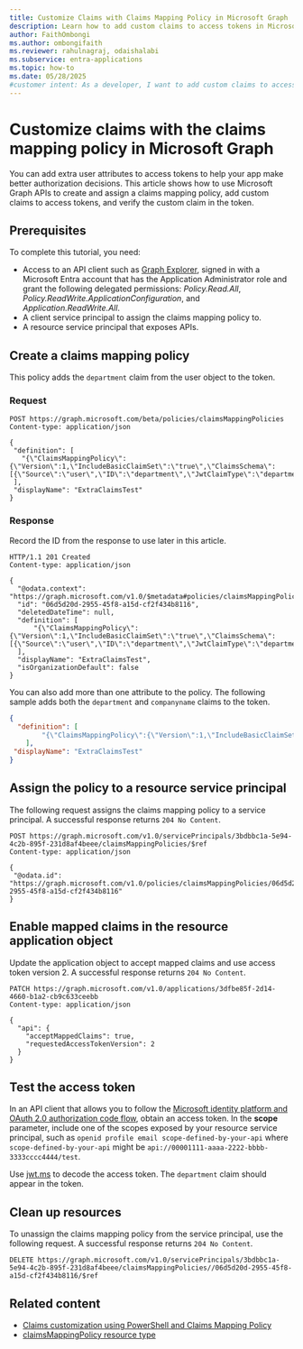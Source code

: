 ```yaml
---
title: Customize Claims with Claims Mapping Policy in Microsoft Graph
description: Learn how to add custom claims to access tokens in Microsoft Graph so your app can use extra user attributes to make authorization decisions.
author: FaithOmbongi
ms.author: ombongifaith
ms.reviewer: rahulnagraj, odaishalabi
ms.subservice: entra-applications
ms.topic: how-to
ms.date: 05/28/2025
#customer intent: As a developer, I want to add custom claims to access tokens through Microsoft Graph so that my app can use additional user attributes.
---
```


# Customize claims with the claims mapping policy in Microsoft Graph

You can add extra user attributes to access tokens to help your app make better authorization decisions. This article shows how to use Microsoft Graph APIs to create and assign a claims mapping policy, add custom claims to access tokens, and verify the custom claim in the token.

## Prerequisites

To complete this tutorial, you need:

- Access to an API client such as [Graph Explorer](https://aka.ms/ge), signed in with a Microsoft Entra account that has the Application Administrator role and grant the following delegated permissions: *Policy.Read.All*, *Policy.ReadWrite.ApplicationConfiguration*, and *Application.ReadWrite.All*.
- A client service principal to assign the claims mapping policy to.
- A resource service principal that exposes APIs.

## Create a claims mapping policy

This policy adds the `department` claim from the user object to the token.

### Request

<!-- {
  "blockType": "request",
  "name": "how_to_claims_customization_create_claims_mapping_policy"
}-->
```http
POST https://graph.microsoft.com/beta/policies/claimsMappingPolicies
Content-type: application/json

{
 "definition": [
   "{\"ClaimsMappingPolicy\":{\"Version\":1,\"IncludeBasicClaimSet\":\"true\",\"ClaimsSchema\":[{\"Source\":\"user\",\"ID\":\"department\",\"JwtClaimType\":\"department\"}]}}"
 ],
 "displayName": "ExtraClaimsTest"
}
```

### Response

Record the ID from the response to use later in this article.

<!-- {
  "blockType": "response",
  "truncated": true,
  "@odata.type": "microsoft.graph.claimsMappingPolicy"
} -->
```http
HTTP/1.1 201 Created
Content-type: application/json

{
  "@odata.context": "https://graph.microsoft.com/v1.0/$metadata#policies/claimsMappingPolicies/$entity",
  "id": "06d5d20d-2955-45f8-a15d-cf2f434b8116",
  "deletedDateTime": null,
  "definition": [
      "{\"ClaimsMappingPolicy\":{\"Version\":1,\"IncludeBasicClaimSet\":\"true\",\"ClaimsSchema\":[{\"Source\":\"user\",\"ID\":\"department\",\"JwtClaimType\":\"department\"}]}}"
  ],
  "displayName": "ExtraClaimsTest",
  "isOrganizationDefault": false
}
```

You can also add more than one attribute to the policy. The following sample adds both the `department` and `companyname` claims to the token.

```json
{
  "definition": [
        "{\"ClaimsMappingPolicy\":{\"Version\":1,\"IncludeBasicClaimSet\":\"true\",\"ClaimsSchema\":[{\"Source\":\"user\",\"ID\":\"department\",\"JwtClaimType\":\"department\"},{\"Source\":\"user\",\"ID\":\"companyname\",\"JwtClaimType\":\"companyname\"}]}}"
    ],
 "displayName": "ExtraClaimsTest"
}
```

## Assign the policy to a resource service principal

The following request assigns the claims mapping policy to a service principal. A successful response returns `204 No Content`.

<!-- {
  "blockType": "request",
  "name": "how_to_claims_customization_assign_claims_mapping_policy"
}-->
```http
POST https://graph.microsoft.com/v1.0/servicePrincipals/3bdbbc1a-5e94-4c2b-895f-231d8af4beee/claimsMappingPolicies/$ref
Content-type: application/json

{
 "@odata.id": "https://graph.microsoft.com/v1.0/policies/claimsMappingPolicies/06d5d20d-2955-45f8-a15d-cf2f434b8116"
}
```

## Enable mapped claims in the resource application object

Update the application object to accept mapped claims and use access token version 2. A successful response returns `204 No Content`.

<!-- {
  "blockType": "request",
  "name": "how_to_claims_customization_update_application"
}-->
```http
PATCH https://graph.microsoft.com/v1.0/applications/3dfbe85f-2d14-4660-b1a2-cb9c633ceebb
Content-type: application/json

{
  "api": {
    "acceptMappedClaims": true,
    "requestedAccessTokenVersion": 2
  }
}
```

## Test the access token

In an API client that allows you to follow the [Microsoft identity platform and OAuth 2.0 authorization code flow](/entra/identity-platform/v2-oauth2-auth-code-flow), obtain an access token. In the **scope** parameter, include one of the scopes exposed by your resource service principal, such as `openid profile email scope-defined-by-your-api` where `scope-defined-by-your-api` might be `api://00001111-aaaa-2222-bbbb-3333cccc4444/test`.

Use [jwt.ms](https://jwt.ms) to decode the access token. The `department` claim should appear in the token.

## Clean up resources

To unassign the claims mapping policy from the service principal, use the following request. A successful response returns `204 No Content`.

```http
DELETE https://graph.microsoft.com/v1.0/servicePrincipals/3bdbbc1a-5e94-4c2b-895f-231d8af4beee/claimsMappingPolicies//06d5d20d-2955-45f8-a15d-cf2f434b8116/$ref
```

## Related content

* [Claims customization using PowerShell and Claims Mapping Policy](/entra/identity-platform/claims-customization-powershell)
* [claimsMappingPolicy resource type](/graph/api/resources/claimsMappingPolicy)